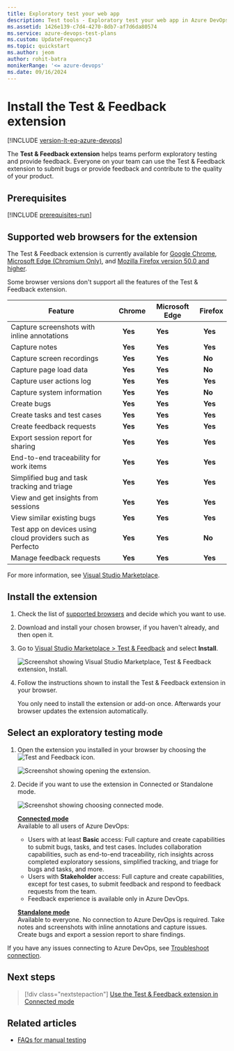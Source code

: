```yaml
---
title: Exploratory test your web app
description: Test tools - Exploratory test your web app in Azure DevOps from your web browser with the Microsoft Test & Feedback extension.
ms.assetid: 1426e139-c7d4-4270-8db7-af7d6da80574
ms.service: azure-devops-test-plans
ms.custom: UpdateFrequency3
ms.topic: quickstart
ms.author: jeom
author: rohit-batra
monikerRange: '<= azure-devops'
ms.date: 09/16/2024
---
```


# Install the Test & Feedback extension

[!INCLUDE [version-lt-eq-azure-devops](../includes/version-lt-eq-azure-devops.md)]

The **Test & Feedback extension** helps teams perform exploratory testing and provide feedback. 
Everyone on your team can use the Test & Feedback extension to submit bugs or provide feedback and contribute to the quality of your product.

## Prerequisites

[!INCLUDE [prerequisites-run](includes/prerequisites-run.md)] 

<a name="browser-support"></a>

## Supported web browsers for the extension

The Test & Feedback extension is currently available for [Google Chrome](https://www.google.com/chrome/), [Microsoft Edge (Chromium Only)](https://www.microsoft.com/edge/), and [Mozilla Firefox version 50.0 and higher](https://www.mozilla.org/).

Some browser versions don't support all the features of the Test & Feedback extension.

| Feature | Chrome | Microsoft Edge | Firefox |
| --- | --- | --- | --- |
| Capture screenshots with inline annotations | &nbsp; **Yes** | &nbsp; **Yes** | &nbsp; **Yes** |
| Capture notes | &nbsp; **Yes** | &nbsp; **Yes** | &nbsp; **Yes** |
| Capture screen recordings | &nbsp; **Yes** | &nbsp; **Yes** | &nbsp; **No** |
| Capture page load data | &nbsp; **Yes** | &nbsp; **Yes** | &nbsp; **No** |
| Capture user actions log | &nbsp; **Yes** | &nbsp; **Yes** | &nbsp; **Yes** |
| Capture system information | &nbsp; **Yes** | &nbsp; **Yes** | &nbsp; **No** |
| Create bugs | &nbsp; **Yes** | &nbsp; **Yes** | &nbsp; **Yes** |
| Create tasks and test cases | &nbsp; **Yes** | &nbsp; **Yes** | &nbsp; **Yes** |
| Create feedback requests | &nbsp; **Yes** | &nbsp; **Yes** | &nbsp; **Yes** |
| Export session report for sharing | &nbsp; **Yes** | &nbsp; **Yes** | &nbsp; **Yes** |
| End-to-end traceability for work items | &nbsp; **Yes** | &nbsp; **Yes** | &nbsp; **Yes** |
| Simplified bug and task tracking and triage | &nbsp; **Yes** | &nbsp; **Yes** | &nbsp; **Yes** |
| View and get insights from sessions | &nbsp; **Yes** | &nbsp; **Yes** | &nbsp; **Yes** |
| View similar existing bugs | &nbsp; **Yes** | &nbsp; **Yes** | &nbsp; **Yes** |
| Test app on devices using cloud providers such as Perfecto | &nbsp; **Yes** | &nbsp; **Yes** | &nbsp; **No** |
| Manage feedback requests | &nbsp; **Yes** | &nbsp; **Yes** | &nbsp; **Yes** |


For more information, see [Visual Studio Marketplace](https://marketplace.visualstudio.com/items?itemName=ms.vss-exploratorytesting-web).

<a name="installext"></a>

## Install the extension

1. Check the list of [supported browsers](#browser-support) and decide which you want to use.

2. Download and install your chosen browser, if you haven't already, and then open it.

3. Go to [Visual Studio Marketplace > Test & Feedback](https://marketplace.visualstudio.com/items?itemName=ms.vss-exploratorytesting-web)
   and select **Install**.

   ![Screenshot showing Visual Studio Marketplace, Test & Feedback extension, Install.](media/perform-exploratory-tests/get-started-01.png)

4. Follow the instructions shown to install the Test & Feedback extension in your browser.

   You only need to install the extension or add-on once. Afterwards your browser updates the extension automatically.

<a name="selectmode"></a>

##  Select an exploratory testing mode

1. Open the extension you installed in your browser by choosing the
   ![Test and Feedback](media/shared/exp-test-icon.png) icon.

   ![Screenshot showing opening the extension.](media/perform-exploratory-tests/open-extension.png)
 
1. Decide if you want to use the extension in Connected or Standalone mode.

   ![Screenshot showing choosing connected mode.](media/perform-exploratory-tests/getstarted-06.png)

   **[Connected mode](connected-mode-exploratory-testing.md)**  
   Available to all users of Azure DevOps:

   - Users with at least **Basic** access: Full capture and create capabilities
     to submit bugs, tasks, and test cases. Includes collaboration capabilities, such as end-to-end traceability, rich insights across completed exploratory sessions, simplified tracking, and triage for bugs and tasks, and more.
   - Users with **Stakeholder** access: Full capture and create capabilities, except for test cases, to submit feedback and respond to feedback requests from the team. 
   - Feedback experience is available only in Azure DevOps.<p />
 
   **[Standalone mode](standalone-mode-exploratory-testing.md)**  
   Available to everyone. No connection to Azure DevOps is required. Take notes and screenshots with inline annotations and capture issues. Create bugs and export a session report to share findings.
 
If you have any issues connecting to Azure DevOps, see [Troubleshoot connection](../user-guide/troubleshoot-connection.md).

## Next steps

> [!div class="nextstepaction"]
> [Use the Test & Feedback extension in Connected mode](connected-mode-exploratory-testing.md)

## Related articles

*  [FAQs for manual testing](reference-qa.yml#tandfext)
